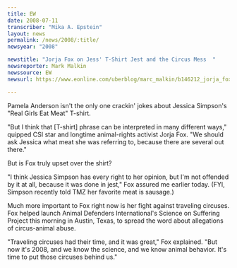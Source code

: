 ```yaml
---
title: EW
date: 2008-07-11
transcriber: "Mika A. Epstein"
layout: news
permalink: /news/2008/:title/
newsyear: "2008"

newstitle: "Jorja Fox on Jess' T-Shirt Jest and the Circus Mess  "
newsreporter: Mark Malkin
newssource: EW
newsurl: https://www.eonline.com/uberblog/marc_malkin/b146212_jorja_fox_on_jess_t-shirt_jest_circus.html

---
```


Pamela Anderson isn't the only one crackin' jokes about Jessica Simpson's "Real Girls Eat Meat" T-shirt.

"But I think that [T-shirt] phrase can be interpreted in many different ways," quipped CSI star and longtime animal-rights activist Jorja Fox. "We should ask Jessica what meat she was referring to, because there are several out there."

But is Fox truly upset over the shirt?

"I think Jessica Simpson has every right to her opinion, but I'm not offended by it at all, because it was done in jest," Fox assured me earlier today. (FYI, Simpson recently told TMZ her favorite meat is sausage.)

Much more important to Fox right now is her fight against traveling circuses. Fox helped launch Animal Defenders International's Science on Suffering Project this morning in Austin, Texas, to spread the word about allegations of circus-animal abuse.

"Traveling circuses had their time, and it was great," Fox explained. "But now it's 2008, and we know the science, and we know animal behavior. It's time to put those circuses behind us."
